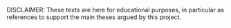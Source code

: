 DISCLAIMER: These texts are here for educational purposes, 
in particular as references to support the main theses argued by this project.